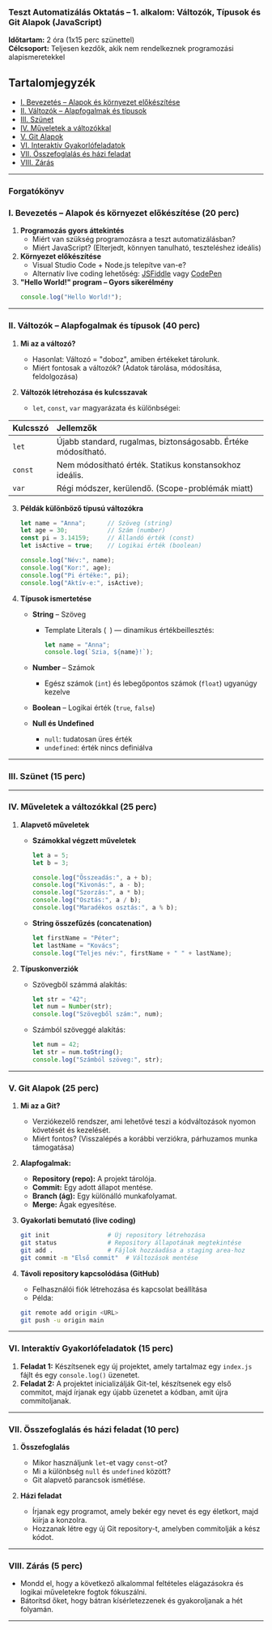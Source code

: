 ### **Teszt Automatizálás Oktatás – 1. alkalom: Változók, Típusok és Git Alapok (JavaScript)**

**Időtartam:** 2 óra (1x15 perc szünettel)  
**Célcsoport:** Teljesen kezdők, akik nem rendelkeznek programozási alapismeretekkel  

## Tartalomjegyzék
- [I. Bevezetés – Alapok és környezet előkészítése](#i-bevezetés-–-alapok-és-környezet-előkészítése)
- [II. Változók – Alapfogalmak és típusok](#ii-változók-–-alapfogalmak-és-típusok)
- [III. Szünet](#iii-szünet)
- [IV. Műveletek a változókkal](#iv-műveletek-a-változókkal)
- [V. Git Alapok](#v-git-alapok)
- [VI. Interaktív Gyakorlófeladatok](#vi-interaktív-gyakorlófeladatok)
- [VII. Összefoglalás és házi feladat](#vii-összefoglalás-és-házi-feladat)
- [VIII. Zárás](#viii-zárás)
---

### **Forgatókönyv**

### **I. Bevezetés – Alapok és környezet előkészítése (20 perc)**
1. **Programozás gyors áttekintés**
   - Miért van szükség programozásra a teszt automatizálásban?
   - Miért JavaScript? (Elterjedt, könnyen tanulható, teszteléshez ideális)
2. **Környezet előkészítése**
   - Visual Studio Code + Node.js telepítve van-e?
   - Alternatív live coding lehetőség: [JSFiddle](https://jsfiddle.net/) vagy [CodePen](https://codepen.io/)
3. **"Hello World!" program – Gyors sikerélmény**
   ```javascript
   console.log("Hello World!");
   ```

---

### **II. Változók – Alapfogalmak és típusok (40 perc)**
1. **Mi az a változó?**
   - Hasonlat: Változó = "doboz", amiben értékeket tárolunk.
   - Miért fontosak a változók? (Adatok tárolása, módosítása, feldolgozása)

2. **Változók létrehozása és kulcsszavak**
   - `let`, `const`, `var` magyarázata és különbségei:

| Kulcsszó | Jellemzők |
|:-----------|:-----------------------|
| `let`       | Újabb standard, rugalmas, biztonságosabb. Értéke módosítható. |
| `const`     | Nem módosítható érték. Statikus konstansokhoz ideális. |
| `var`       | Régi módszer, kerülendő. (Scope-problémák miatt) |

3. **Példák különböző típusú változókra**
   ```javascript
   let name = "Anna";      // Szöveg (string)
   let age = 30;           // Szám (number)
   const pi = 3.14159;     // Állandó érték (const)
   let isActive = true;    // Logikai érték (boolean)

   console.log("Név:", name);
   console.log("Kor:", age);
   console.log("Pi értéke:", pi);
   console.log("Aktív-e:", isActive);
   ```

4. **Típusok ismertetése**
   - **String** – Szöveg
     - Template Literals (` `) — dinamikus értékbeillesztés:
       ```javascript
       let name = "Anna";
       console.log(`Szia, ${name}!`);
       ```

   - **Number** – Számok
     - Egész számok (`int`) és lebegőpontos számok (`float`) ugyanúgy kezelve

   - **Boolean** – Logikai érték (`true`, `false`)

   - **Null és Undefined**
     - `null`: tudatosan üres érték
     - `undefined`: érték nincs definiálva

---

### **III. Szünet (15 perc)**

---

### **IV. Műveletek a változókkal (25 perc)**
1. **Alapvető műveletek**
   - **Számokkal végzett műveletek**
     ```javascript
     let a = 5;
     let b = 3;

     console.log("Összeadás:", a + b);
     console.log("Kivonás:", a - b);
     console.log("Szorzás:", a * b);
     console.log("Osztás:", a / b);
     console.log("Maradékos osztás:", a % b);
     ```

   - **String összefűzés (concatenation)**
     ```javascript
     let firstName = "Péter";
     let lastName = "Kovács";
     console.log("Teljes név:", firstName + " " + lastName);
     ```

2. **Típuskonverziók**
   - Szövegből számmá alakítás:
     ```javascript
     let str = "42";
     let num = Number(str);
     console.log("Szövegből szám:", num);
     ```

   - Számból szöveggé alakítás:
     ```javascript
     let num = 42;
     let str = num.toString();
     console.log("Számból szöveg:", str);
     ```

---

### **V. Git Alapok (25 perc)**
1. **Mi az a Git?**
   - Verziókezelő rendszer, ami lehetővé teszi a kódváltozások nyomon követését és kezelését.
   - Miért fontos? (Visszalépés a korábbi verziókra, párhuzamos munka támogatása)

2. **Alapfogalmak:**
   - **Repository (repo):** A projekt tárolója.
   - **Commit:** Egy adott állapot mentése.
   - **Branch (ág):** Egy különálló munkafolyamat.
   - **Merge:** Ágak egyesítése.

3. **Gyakorlati bemutató (live coding)**
   ```bash
   git init                # Új repository létrehozása
   git status              # Repository állapotának megtekintése
   git add .               # Fájlok hozzáadása a staging area-hoz
   git commit -m "Első commit"  # Változások mentése
   ```

4. **Távoli repository kapcsolódása (GitHub)**
   - Felhasználói fiók létrehozása és kapcsolat beállítása
   - Példa:
   ```bash
   git remote add origin <URL>
   git push -u origin main
   ```

---

### **VI. Interaktív Gyakorlófeladatok (15 perc)**
1. **Feladat 1:** Készítsenek egy új projektet, amely tartalmaz egy `index.js` fájlt és egy `console.log()` üzenetet.
2. **Feladat 2:** A projektet inicializálják Git-tel, készítsenek egy első commitot, majd írjanak egy újabb üzenetet a kódban, amit újra commitoljanak.

---

### **VII. Összefoglalás és házi feladat (10 perc)**
1. **Összefoglalás**
   - Mikor használjunk `let`-et vagy `const`-ot?
   - Mi a különbség `null` és `undefined` között?
   - Git alapvető parancsok ismétlése.

2. **Házi feladat**
   - Írjanak egy programot, amely bekér egy nevet és egy életkort, majd kiírja a konzolra.
   - Hozzanak létre egy új Git repository-t, amelyben commitolják a kész kódot.

---

### **VIII. Zárás (5 perc)**
- Mondd el, hogy a következő alkalommal feltételes elágazásokra és logikai műveletekre fogtok fókuszálni.
- Bátorítsd őket, hogy bátran kísérletezzenek és gyakoroljanak a hét folyamán.

---
